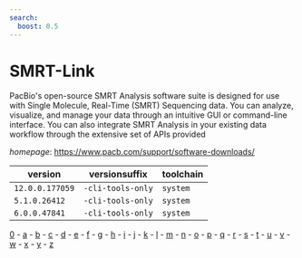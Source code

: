 ```yaml
---
search:
  boost: 0.5
---
```

# SMRT-Link

PacBio's open-source SMRT Analysis software suite is designed for use with Single Molecule,  Real-Time (SMRT) Sequencing data. You can analyze, visualize, and manage your data through an intuitive GUI  or command-line interface. You can also integrate SMRT Analysis in your existing data workflow through  the extensive set of APIs provided

*homepage*: <https://www.pacb.com/support/software-downloads/>

version | versionsuffix | toolchain
--------|---------------|----------
``12.0.0.177059`` | ``-cli-tools-only`` | ``system``
``5.1.0.26412`` | ``-cli-tools-only`` | ``system``
``6.0.0.47841`` | ``-cli-tools-only`` | ``system``

[0](../0/index.md) - [a](../a/index.md) - [b](../b/index.md) - [c](../c/index.md) - [d](../d/index.md) - [e](../e/index.md) - [f](../f/index.md) - [g](../g/index.md) - [h](../h/index.md) - [i](../i/index.md) - [j](../j/index.md) - [k](../k/index.md) - [l](../l/index.md) - [m](../m/index.md) - [n](../n/index.md) - [o](../o/index.md) - [p](../p/index.md) - [q](../q/index.md) - [r](../r/index.md) - [s](../s/index.md) - [t](../t/index.md) - [u](../u/index.md) - [v](../v/index.md) - [w](../w/index.md) - [x](../x/index.md) - [y](../y/index.md) - [z](../z/index.md)

